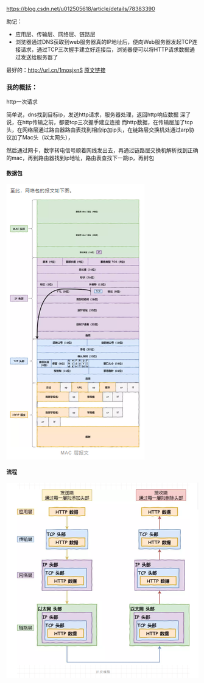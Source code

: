 <https://blog.csdn.net/u012505618/article/details/78383390>



助记：

- 应用层、传输层、网络层、链路层
- 浏览器通过DNS获取到web服务器真的IP地址后，便向Web服务器发起TCP连接请求，通过TCP三次握手建立好连接后，浏览器便可以将HTTP请求数据通过发送给服务器了



最好的：<http://url.cn/1mosjxnS>    [原文链接](<https://mp.weixin.qq.com/s?__biz=MzAwNDA2OTM1Ng==&mid=2453143291&idx=1&sn=d22c5bc68b8503998511c317874f4eac&chksm=8cf2dc78bb85556ef7e3e461b6d6a0d1422a312f3e84c184457eab6df07b014451bbef49b092&mpshare=1&scene=23&srcid=&sharer_sharetime=1591763081816&sharer_shareid=e6d90aec84add5cf004cb1ab6979727c#rd>)



### 我的概括：



http一次请求

简单说，dns找到目标ip，发送http请求，服务器处理，返回http响应数据
深了说，在http传输之前，都要tcp三次握手建立连接
而http数据，在传输层加了tcp头，在网络层通过路由器路由表找到相应ip加ip头，在链路层交换机处通过arp协议加了Mac头（以太网头），

然后通过网卡，数字转电信号顺着网线发出去，再通过链路层交换机解析找到正确的mac，再到路由器找到ip地址，路由表查找下一跳ip，再封包





#### 数据包

![](./images/packet.png)

#### 流程

![](./images/flow.png)